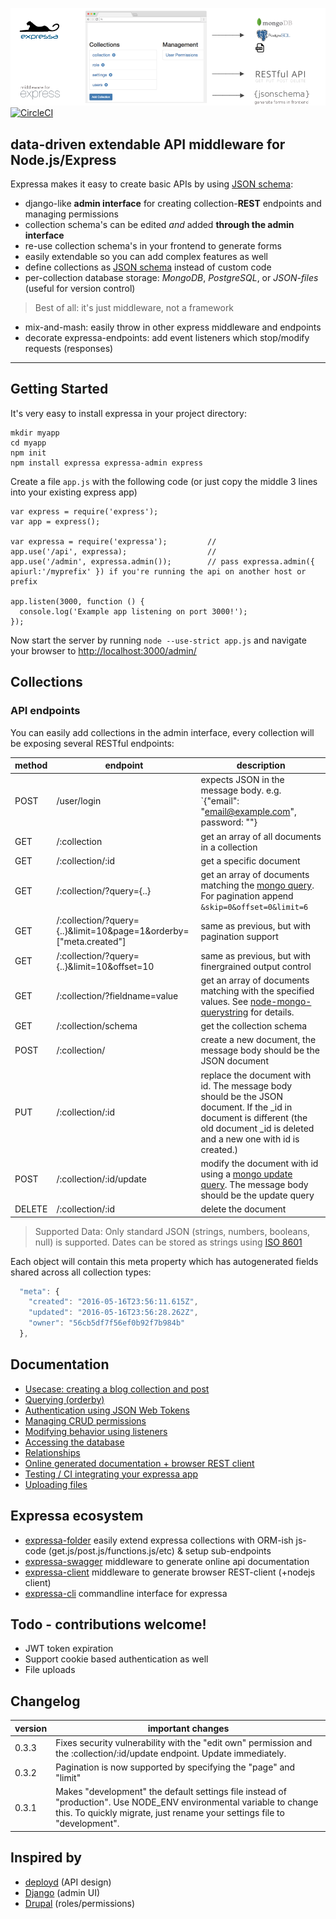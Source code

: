 ![](expressa.png)
[![CircleCI](https://circleci.com/gh/coderofsalvation/expressa.svg?style=svg)](https://circleci.com/gh/coderofsalvation/expressa)

## data-driven extendable API middleware for Node.js/Express

Expressa makes it easy to create basic APIs by using [JSON schema](http://json-schema.org):

* django-like __admin interface__ for creating collection-__REST__ endpoints and managing permissions 
* collection schema's can be edited *and* added __through the admin interface__ 
* re-use collection schema's in your frontend to generate forms
* easily extendable so you can add complex features as well
* define collections as [JSON schema](http://json-schema.org) instead of custom code
* per-collection database storage: *MongoDB*, *PostgreSQL*, or *JSON-files* (useful for version control)

> Best of all: it's just middleware, not a framework 

* mix-and-mash: easily throw in other express middleware and endpoints 
* decorate expressa-endpoints: add event listeners which stop/modify requests (responses)

--------------------------------

## Getting Started

It's very easy to install expressa in your project directory:

    mkdir myapp
    cd myapp
    npm init
    npm install expressa expressa-admin express

Create a file `app.js` with the following code (or just copy the middle 3 lines into your existing express app)

    var express = require('express');
    var app = express();

    var expressa = require('expressa');         // 
    app.use('/api', expressa);                  //
    app.use('/admin', expressa.admin());        // pass expressa.admin({ apiurl:'/myprefix' }) if you're running the api on another host or prefix

    app.listen(3000, function () {
      console.log('Example app listening on port 3000!');
    });

Now start the server by running `node --use-strict app.js` and navigate your browser to [http://localhost:3000/admin/](http://localhost:3000/admin/)

## Collections

### API endpoints

You can easily add collections in the admin interface, every collection will be exposing several RESTful endpoints:

| method | endpoint                                     | description  |
|--------|----------------------------------------------|------------------------------------------------------------------------------------------------------------------------------------------------------------------------------------------------|
| POST   | /user/login                                  | expects JSON in the message body. e.g. `{"email": "email@example.com", password: "<the password>"}                                                                                             |
| GET    | /:collection                                 | get an array of all documents in a collection                                                                                                                                                  |
| GET    | /:collection/:id                             | get a specific document                                                                                                                                                                        |
| GET    | /:collection/?query={..}                     | get an array of documents matching the [mongo query](https://www.npmjs.com/package/mongo-query). For pagination append `&skip=0&offset=0&limit=6`                                              |
| GET    | /:collection/?query={..}&limit=10&page=1&orderby=["meta.created"] | same as previous, but with pagination support |
| GET    | /:collection/?query={..}&limit=10&offset=10 | same as previous, but with finergrained output control |
| GET    | /:collection/?fieldname=value                | get an array of documents matching with the specified values. See [node-mongo-querystring](https://github.com/Turistforeningen/node-mongo-querystring) for details.                            |
| GET    | /:collection/schema                          | get the collection schema                                                                                                                                                                      |
| POST   | /:collection/                                | create a new document, the message body should be the JSON document                                                                                                                            |
| PUT    | /:collection/:id                             | replace the document with id. The message body should be the JSON document. If the _id in document is different (the old document _id is deleted and a new one with id is created.)            |
| POST   | /:collection/:id/update                      | modify the document with id using a [mongo update query](https://docs.mongodb.com/manual/reference/method/db.collection.update/#update-parameter). The message body should be the update query |
| DELETE | /:collection/:id                             | delete the document                                                                                                                                                                            |

> Supported Data: Only standard JSON (strings, numbers, booleans, null) is supported. Dates can be stored as strings using [ISO 8601](https://en.wikipedia.org/wiki/ISO_8601)

Each object will contain this meta property which has autogenerated fields shared across all collection types:

```javascript
  "meta": {
    "created": "2016-05-16T23:56:11.615Z",
    "updated": "2016-05-16T23:56:28.262Z",
    "owner": "56cb5df7f56ef0b92f7b984b"
  },
```

## Documentation 

* [Usecase: creating a blog collection and post](doc/blogexample.md)
* [Querying (orderby)](doc/querying.md)
* [Authentication using JSON Web Tokens](doc/authentication.md)
* [Managing CRUD permissions](doc/permissions.md)
* [Modifying behavior using listeners](doc/listeners.md)
* [Accessing the database](doc/database.md)
* [Relationships](doc/relationships.md)
* [Online generated documentation + browser REST client](https://www.npmjs.com/package/expressa-swagger)
* [Testing / CI integrating your expressa app](doc/testing.md)
* [Uploading files](doc/uploading-files.md)

## Expressa ecosystem
* [expressa-folder](https://npmjs.org/package/expressa-folder) easily extend expressa collections with ORM-ish js-code (get.js/post.js/functions.js/etc) & setup sub-endpoints
* [expressa-swagger](https://npmjs.org/package/expressa-swagger) middleware to generate online api documentation
* [expressa-client](https://npmjs.org/package/expressa-client) middleware to generate browser REST-client (+nodejs client)
* [expressa-cli](https://npmjs.org/package/expressa-cli) commandline interface for expressa 

## Todo - contributions welcome!
* JWT token expiration
* Support cookie based authentication as well
* File uploads

## Changelog

| version | important changes                                                  |
|---------|----------------------------------------------------------------------------------------------------------------------------------------------------------------|
| 0.3.3   | Fixes security vulnerability with the "edit own" permission and the :collection/:id/update endpoint. Update immediately. |
| 0.3.2   | Pagination is now supported by specifying the "page" and "limit"   |
| 0.3.1   | Makes "development" the default settings file instead of "production". Use NODE_ENV environmental variable to change this. To quickly migrate, just rename your settings file to "development".  |                                                       

## Inspired by

* [deployd](http://deployd.com/) (API design)
* [Django](https://www.djangoproject.com/) (admin UI)
* [Drupal](https://www.drupal.org/) (roles/permissions)

